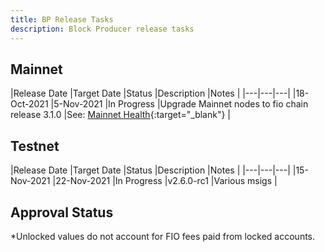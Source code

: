 ```yaml
---
title: BP Release Tasks
description: Block Producer release tasks
---
```

## Mainnet

|Release Date |Target Date |Status |Description |Notes |
|---|---|---|
|18-Oct-2021 |5-Nov-2021 |In Progress |Upgrade Mainnet nodes to fio chain release 3.1.0 |See: [Mainnet Health](https://health.fioprotocol.io){:target="_blank"}  |

## Testnet

|Release Date |Target Date |Status |Description |Notes |
|---|---|---|
|15-Nov-2021 |22-Nov-2021 |In Progress |v2.6.0-rc1 |Various msigs |

## Approval Status

<div id="voters_table"> 
</div>

*Unlocked values do not account for FIO fees paid from locked accounts.

<script>

  var bpList, votesTable, tableID;
  var bpApprovals = [];

  // Create the votes table:

  $.getJSON("bp-testnet.txt", function (data) {
    bpList = data;
  });

  const testnetUrl = "https://fiotestnet.blockpane.com/v1/chain/get_table_rows";
  const data = "{ \"json\": true, \"code\": \"eosio.msig\", \"scope\": \"5du5xkgkki5x\", \"table\": \"approvals2\", \"limit\": 100, \"lower_bound\": 0, \"reverse\": true, \"show_payer\": false }"

  $.post({
    url: testnetUrl, 
    data: data,
    contentType: 'application/json; charset=utf-8'
  }).done(function(data, status) {
    $.each(data.rows, function (key, entry) {
      //let div = document.createElement("div")
      //let p = document.createElement("p")
      //div.append("Some text", p)

      console.log("key: " + key + ", entry: " + entry.proposal_name);

      $('#voters_table').append('<br><h4>' + entry.proposal_name + '</h4>\n<br>');

      tableID = "table_" + key;
      tableRef = "#" + tableID;
      $('#voters_table').append('<table class="table" id="' + tableID + '"></table>');
      votesTable = $(tableRef);
      votesTable.append('<tr><th>Actor</th><th>Address</th><th>Status</th></tr>' );

      $.each(entry.provided_approvals, function (key, entry) {
        //console.log("key: " + key + ", entry: " + entry.level.actor);
        votesTable.append('<tr><td>' + entry.level.actor + '</td><td>' + bpList[entry.level.actor] + 'Address</td><td>Approved</td></tr>'); 
      });

      $.each(entry.requested_approvals, function (key, entry) {
        //console.log("key: " + key + ", entry: " + entry.level.actor);
        votesTable.append('<tr><td>' + entry.level.actor + '</td><td>' + bpList[entry.level.actor] + '</td><td>Pending</td></tr>'); 
      });
    });


  });

</script>